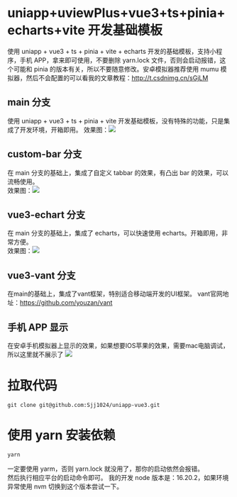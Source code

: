 # uniapp+uviewPlus+vue3+ts+pinia+echarts+vite 开发基础模板

使用 uniapp + vue3 + ts + pinia + vite + echarts 开发的基础模板，支持小程序，手机 APP，拿来即可使用，不要删除 yarn.lock 文件，否则会启动报错，这个可能和 pinia 的版本有关，所以不要随意修改。安卓模拟器推荐使用 mumu 模拟器，然后不会配置的可以看我的文章教程：<http://t.csdnimg.cn/sGjLM>

## main 分支

使用 uniapp + vue3 + ts + pinia + vite 开发基础模板，没有特殊的功能，只是集成了开发环境，开箱即用。
效果图：![](https://img-blog.csdnimg.cn/492c7069ba5045c69017f668045af320.png)

## custom-bar 分支

在 main 分支的基础上，集成了自定义 tabbar 的效果，有凸出 bar 的效果，可以流畅使用。  
效果图：![](https://img-blog.csdnimg.cn/0c08188da57d4a139b898b21cf720152.png)

## vue3-echart 分支

在 main 分支的基础上，集成了 echarts，可以快速使用 echarts。开箱即用，非常方便。  
效果图：![](https://img-blog.csdnimg.cn/a2a689bb13ca45c8b6f1bc96d83b86b2.png)

## vue3-vant 分支
在main的基础上，集成了vant框架，特别适合移动端开发的UI框架。
vant官网地址：https://github.com/youzan/vant

## 手机 APP 显示

在安卓手机模拟器上显示的效果，如果想要IOS苹果的效果，需要mac电脑调试，所以这里就不展示了
![](https://img-blog.csdnimg.cn/e1b07b6a67e741fa977b6dbe56f98a23.png)

# 拉取代码

```
git clone git@github.com:Sjj1024/uniapp-vue3.git
```

# 使用 yarn 安装依赖

```
yarn
```

一定要使用 yarm，否则 yarn.lock 就没用了，那你的启动依然会报错。  
然后执行相应平台的启动命令即可。
我的开发 node 版本是：16.20.2，如果环境异常使用 nvm 切换到这个版本尝试一下。
